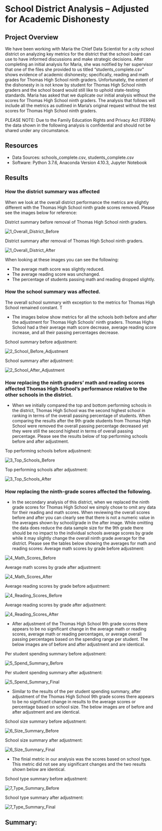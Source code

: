 # School District Analysis – Adjusted for Academic Dishonesty
## Project Overview
We have been working with Maria the Chief Data Scientist for a city school district on analyzing key metrics for the district that the school board can use to have informed discussions and make strategic decisions. After completing an initial analysis for Maria, she was notified by her supervisor that one of the files she provided to us titled “students_complete.csv” shows evidence of academic dishonesty; specifically, reading and math grades for Thomas High School ninth graders. Unfortunately, the extent of the dishonesty in is not know by student for Thomas High School ninth graders and the school board would still like to uphold state-testing standards. Maria has asked that we duplicate our initial analysis without the scores for Thomas High School ninth graders. The analysis that follows will include all the metrics as outlined in Maria’s original request without the test scores for Thomas High School ninth graders. 

PLEASE NOTE: Due to the Family Education Rights and Privacy Act (FERPA) the data shown in the following analysis is confidential and should not be shared under any circumstance. 
## Resources
-	Data Sources: schools_complete.csv, students_complete.csv
-	Software: Python 3.7.6, Anaconda Version 4.10.3, Jupyter Notebook

## Results

### How the district summary was affected
When we look at the overall district performance the metrics are slightly different with the Thomas High School ninth grade scores removed. Please see the images below for reference: 

District summary before removal of Thomas High School ninth graders.

![1_Overall_District_Before](https://user-images.githubusercontent.com/90698381/137794192-e90f31f0-d1ec-4be5-9131-75fde24857b9.png)

District summary after removal of Thomas High School ninth graders.

![1_Overall_District_After](https://user-images.githubusercontent.com/90698381/137794211-0655c955-c38f-41aa-b9b9-093a6fca1c7f.png)

When looking at these images you can see the following:  
-	The average math score was slightly reduced.
-	The average reading score was unchanged.
-	The percentage of students passing math and reading dropped slightly. 


### How the school summary was affected.
The overall school summary with exception to the metrics for Thomas High School remained constant. T  
-	The images below show metrics for all the schools both before and after the adjustment for Thomas High Schools’ ninth graders. Thomas Highs School had a their average math score decrease, average reading score increase, and all their passing percentages decrease. 

School summary before adjustment:

![2_School_Before_Adjustment](https://user-images.githubusercontent.com/90698381/137794339-79ccaa72-f40b-4f16-9fa5-1b12161457fc.png)

School summary after adjustment:

![2_School_After_Adjustment](https://user-images.githubusercontent.com/90698381/137794364-c591e8b1-dc6e-4325-ae07-109a70a6e03e.png)

### How replacing the ninth graders’ math and reading scores affected Thomas High School’s performance relative to the other schools in the district.
- When we initially compared the top and bottom performing schools in the district, Thomas High School was the second highest school in ranking in terms of the overall passing percentage of students. When comparing the results after the 9th grade students from Thomas High School were removed the overall passing percentage decreased yet they were still the second highest in terms of overall passing percentage. Please see the results below of top performing schools before and after adjustment. 

Top performing schools before adjustment:

![3_Top_Schools_Before](https://user-images.githubusercontent.com/90698381/137794552-7a186509-3462-4959-8de1-c98de8e0bf81.png)

Top performing schools after adjustment:

![3_Top_Schools_After](https://user-images.githubusercontent.com/90698381/137794521-3f0a4c61-793f-42ae-8b65-74f70effa5b8.png)

### How replacing the ninth-grade scores affected the following.
-	In the secondary analysis of this district, when we replaced the ninth grade scores for Thomas High School we simply chose to omit any data for their reading and math scores. When reviewing the overall scores before and after you can clearly see that there is not a numeric value in the averages shown by school/grade in the after image. While omitting the data does reduce the data sample size for the 9th grade there should be no impact to the individual schools average scores by grade while it may slightly change the overall ninth grade average for the district. Please see the tables below showing the averages for math and reading scores: 
Average math scores by grade before adjustment:

![4_Math_Scores_Before](https://user-images.githubusercontent.com/90698381/137794630-57ccb7b5-3ed7-44c2-acfc-76e791107e97.png)

Average math scores by grade after adjustment:

![4_Math_Scores_After](https://user-images.githubusercontent.com/90698381/137794647-bd0d9d23-3c8c-470c-a6b6-36fe8bba386f.png)

Average reading scores by grade before adjustment:

![4_Reading_Scores_Before](https://user-images.githubusercontent.com/90698381/137794697-c0d5b28d-1b8c-406d-86e6-4ef838175d59.png)

Average reading scores by grade after adjustment:

![4_Reading_Scores_After](https://user-images.githubusercontent.com/90698381/137794686-0fab3696-e43b-4adf-bb9b-5da3b60dcf23.png)

-	After adjustment of the Thomas High School 9th grade scores there appears to be no significant change in the average math or reading scores, average math or reading percentages, or average overall passing percentages based on the spending range per student. The below images are of before and after adjustment and are identical. 

Per student spending summary before adjustment: 

![5_Spend_Summary_Before](https://user-images.githubusercontent.com/90698381/137794756-67da697c-72e6-4268-af31-e4b57439cbea.png)

Per student spending summary after adjustment: 

![5_Spend_Summary_Final](https://user-images.githubusercontent.com/90698381/137794747-e592fec5-689c-435b-adc7-debe64d1bc41.png)

-	Similar to the results of the per student spending summary, after adjustment of the Thomas High School 9th grade scores there appears to be no significant change in results to the average scores or percentage based on school size. The below images are of before and after adjustment and are identical. 

School size summary before adjustment:

![6_Size_Summary_Before](https://user-images.githubusercontent.com/90698381/137794796-1797cb0e-ac99-4870-aa33-a10c85693e5a.png)

School size summary after adjustment:

![6_Size_Summary_Final](https://user-images.githubusercontent.com/90698381/137794816-5f7c806a-06b5-47ee-bb71-c33f4dae515e.png)

-	The finial metric in our analysis was the scores based on school type. This metric did not see any significant changes and the two results shown below are identical.

School type summary before adjustment:
 
![7_Type_Summary_Before](https://user-images.githubusercontent.com/90698381/137794834-0e57c044-d7ae-4b2f-a560-a4b320a071d0.png)

School type summary after adjustment: 

![7_Type_Summary_Final](https://user-images.githubusercontent.com/90698381/137794857-3bd163b4-21f3-4b0d-b52d-185f8deabad0.png)

## Summary: 


